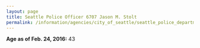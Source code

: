 ```yaml
---
layout: page
title: Seattle Police Officer 6707 Jason M. Stolt
permalink: /information/agencies/city_of_seattle/seattle_police_department/copbook/6707/
---
```


**Age as of Feb. 24, 2016:** 43

